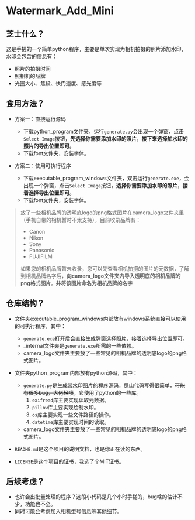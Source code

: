 # Watermark_Add_Mini

## 芝士什么？

这是手搓的一个简单python程序，主要是单次实现为相机拍摄的照片添加水印，水印会包含的信息有：
- 照片的拍摄时间
- 照相机的品牌
- 光圈大小、焦段、快门速度、感光度等

## 食用方法？

- 方案一：直接运行源码

  - 下载python_program文件夹，运行`generate.py`会出现一个弹窗，点击`Select Image`按钮，**先选择你需要添加水印的照片**，**接下来选择加水印的照片的导出位置即可**。
  - 下载font文件夹，安装字体。

- 方案二：使用可执行程序

  - 下载executable_program_windows文件夹，双击运行`generate.exe`，会出现一个弹窗，点击`Select Image`按钮，**选择你需要添加水印的照片**，**接着选择导出位置即可**。
  - 下载font文件夹，安装字体。

> 放了一些相机品牌的透明底logo的png格式图片在camera_logo文件夹里（手机自带的相机暂时不太支持），目前收录品牌有：
> 
>  - Canon
>  - Nikon
>  - Sony
>  - Panasonic
>  - FUJIFILM 
> 
> 如果您的相机品牌暂未收录，您可以先查看相机拍摄的图片的元数据，了解到相机品牌名字后，**向camera_logo文件夹内导入透明底的相机品牌的png格式图片**，**并将该图片命名为相机品牌的名字**

## 仓库结构？

- 文件夹executable_program_windows内部放有windows系统直接可以使用的可执行程序，其中：
  - `generate.exe`打开后会直接生成弹窗选择照片，接着选择导出位置即可。
  - _internal文件夹是`generate.exe`所需的一些依赖。
  - camera_logo文件夹主要放了一些常见的相机品牌的透明底logo的png格式图片。

- 文件夹python_program内部放有python源码，其中：
  - `generate.py`是生成带水印图片的程序源码，屎山代码写得很简单，~~可能有很多bug，大佬轻喷~~，它使用了python的一些库。
    1. `exifread`库主要实现读取元数据。
    2. `pillow`库主要实现绘制水印。
    3. `os`库主要实现一些文件路径的操作。
    4. `datetime`库主要实现时间的读取。
  - camera_logo文件夹主要放了一些常见的相机品牌的透明底logo的png格式图片。

- `README.md`是这个项目的说明文档，也是你正在读的东西。

- `LICENSE`是这个项目的证书，我选了个MIT证书。

## 后续考虑？

- 也许会出批量处理的程序？这段小代码是几个小时手搓的，bug啥的估计不少，功能也不全。
- 同时可能会考虑加入相机型号信息等其他细节。
